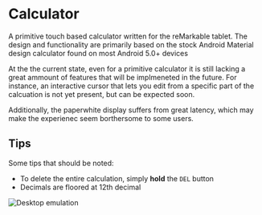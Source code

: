 # Calculator

A primitive touch based calculator written for the reMarkable tablet.
The design and functionality are primarily based on the stock Android
Material design calculator found on most Android 5.0+ devices

At the the current state, even for a primitive calculator it is still
lacking a great ammount of features that will be implmeneted in the future.
For instance, an interactive cursor that lets you edit from a specific part
of the calcuation is not yet present, but can be expected soon.

Additionally, the paperwhite display suffers from great latency, which may
make the experienec seem borthersome to some users.

## Tips

Some tips that should be noted:

- To delete the entire calculation, simply **hold** the `DEL` button
- Decimals are floored at 12th decimal

![Desktop emulation](./Screenshot,png "Desktop emulation")
